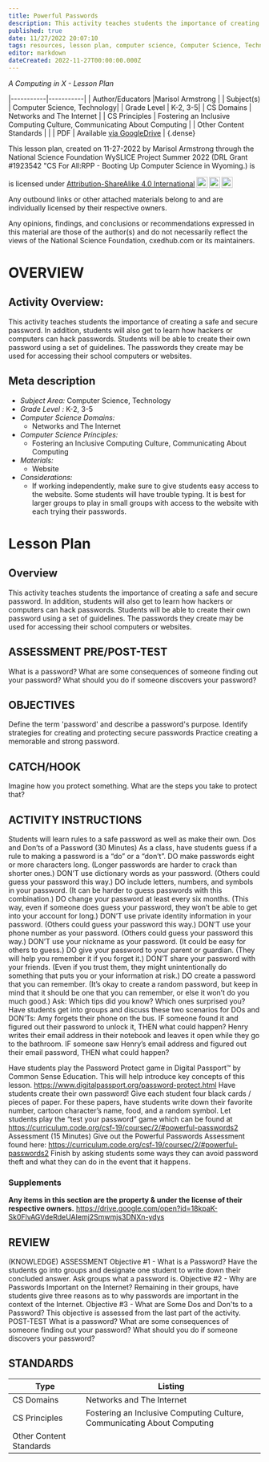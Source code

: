 ```yaml
---
title: Powerful Passwords
description: This activity teaches students the importance of creating a safe and secure password. In addition, students will also get to learn how hackers or computers can hack passwords. Students will be able to create their own password using a set of guidelines. The passwords they create may be used for accessing their school computers or websites.
published: true
date: 11/27/2022 20:07:10
tags: resources, lesson plan, computer science, Computer Science, Technology 
editor: markdown
dateCreated: 2022-11-27T00:00:00.000Z
---
```

*A Computing in X - Lesson Plan*

|-----------|-----------|
| Author/Educators |Marisol Armstrong |
| Subject(s) | Computer Science, Technology|
| Grade Level | K-2, 3-5|
| CS Domains | Networks and The Internet |
| CS Principles | Fostering an Inclusive Computing Culture, Communicating About Computing |
| Other Content Standards |  | 
| PDF | Available [via GoogleDrive](https://drive.google.com/open?id=1TXYb7St04VLmzliwiqxSp8WUbRt4MzId) |
{.dense}






This lesson plan, created on 11-27-2022 by Marisol Armstrong through the National Science Foundation WySLICE Project Summer 2022 (DRL Grant #1923542 "CS For All:RPP - Booting Up Computer Science in Wyoming.) is  <p xmlns:cc="http://creativecommons.org/ns#" >  is licensed under <a href="http://creativecommons.org/licenses/by-sa/4.0/?ref=chooser-v1" target="_blank" rel="license noopener noreferrer" style="display:inline-block;">Attribution-ShareAlike 4.0 International<img style="height:22px!important;margin-left:3px;vertical-align:text-bottom;" src="https://mirrors.creativecommons.org/presskit/icons/cc.svg?ref=chooser-v1"><img style="height:22px!important;margin-left:3px;vertical-align:text-bottom;" src="https://mirrors.creativecommons.org/presskit/icons/by.svg?ref=chooser-v1"><img style="height:22px!important;margin-left:3px;vertical-align:text-bottom;" src="https://mirrors.creativecommons.org/presskit/icons/sa.svg?ref=chooser-v1"></a></p>


Any outbound links or other attached materials belong to and are individually licensed by their respective owners. 


Any opinions, findings, and conclusions or recommendations expressed in this material are those of the author(s) and do not necessarily reflect the views of the National Science Foundation, cxedhub.com or its maintainers.


# OVERVIEW
## Activity Overview:  
This activity teaches students the importance of creating a safe and secure password. In addition, students will also get to learn how hackers or computers can hack passwords. Students will be able to create their own password using a set of guidelines. The passwords they create may be used for accessing their school computers or websites.
## Meta description
+ *Subject Area:* Computer Science, Technology 
+ *Grade Level :* K-2, 3-5 
+ *Computer Science Domains:*
   + Networks and The Internet
+ *Computer Science Principles:*
   + Fostering an Inclusive Computing Culture, Communicating About Computing
+ *Materials:* 
   + Website
+ *Considerations:*
   + If working independently, make sure to give students easy access to the website. Some students will have trouble typing. It is best for larger groups to play in small groups with access to the website with each trying their passwords.


# Lesson Plan
## Overview
This activity teaches students the importance of creating a safe and secure password. In addition, students will also get to learn how hackers or computers can hack passwords. Students will be able to create their own password using a set of guidelines. The passwords they create may be used for accessing their school computers or websites.
## ASSESSMENT PRE/POST-TEST
What is a password?
What are some consequences of someone finding out your password?
What should you do if someone discovers your password?
## OBJECTIVES
Define the term 'password' and describe a password's purpose.
Identify strategies for creating and protecting secure passwords
Practice creating a memorable and strong password.


## CATCH/HOOK
Imagine how you protect something. What are the steps you take to protect that?


## ACTIVITY INSTRUCTIONS
Students will learn rules to a safe password as well as make their own.
Dos and Don’ts of a Password  (30 Minutes)
As a class, have students guess if a rule to making a password is a “do” or a “don’t”. 
DO make passwords eight or more characters long. (Longer passwords are harder to crack than shorter ones.)
DON’T use dictionary words as your password. (Others could guess your password this way.)
DO include letters, numbers, and symbols in your password. (It can be harder to guess passwords with this combination.)
DO change your password at least every six months. (This way, even if someone does guess your password, they won’t be able to get into your account for long.)
DON’T use private identity information in your password. (Others could guess your password this way.)
DON’T use your phone number as your password. (Others could guess your password this way.)
DON’T use your nickname as your password. (It could be easy for others to guess.)
DO give your password to your parent or guardian. (They will help you remember it if you forget it.)
DON’T share your password with your friends. (Even if you trust them, they might unintentionally do something that puts you or your information at risk.)
DO create a password that you can remember. (It’s okay to create a random password, but keep in mind that it should be one that you can remember, or else it won’t do you much good.)
Ask: Which tips did you know? Which ones surprised you?
Have students get into groups and discuss these two scenarios for DOs and DON’Ts:
Amy forgets their phone on the bus. IF someone found it and figured out their password to unlock it, THEN what could happen? 
Henry writes their email address in their notebook and leaves it open while they go to the bathroom. IF someone saw Henry’s email address and figured out their email password, THEN what could happen? 


Have students play the Password Protect game in Digital Passport™ by Common Sense Education. This will help introduce key concepts of this lesson. https://www.digitalpassport.org/password-protect.html 
Have students create their own password! Give each student four black cards / pieces of paper. For these papers, have students write down their favorite number, cartoon character’s name, food, and a random symbol. 
Let students play the “test your password” game which can be found at https://curriculum.code.org/csf-19/coursec/2/#powerful-passwords2
Assessment (15 Minutes)
Give out the Powerful Passwords Assessment found here: https://curriculum.code.org/csf-19/coursec/2/#powerful-passwords2 
Finish by asking students some ways they can avoid password theft and what they can do in the event that it happens.


### Supplements
**Any items in this section are the property & under the license of their respective owners.**
https://drive.google.com/open?id=18kpaK-Sk0FlvAGVdeRdeUAIemj2Smwmjs3DNXn-ydys




## REVIEW
(KNOWLEDGE) ASSESSMENT
Objective #1 - What is a Password?
Have the students go into groups and designate one student to write down their concluded answer. Ask groups what a password is.
Objective #2 - Why are Passwords Important on the Internet?
Remaining in their groups, have students give three reasons as to why passwords are important in the context of the Internet.
Objective #3 - What are Some Dos and Don'ts to a Password?
This objective is assessed from the last part of the activity.
POST-TEST
What is a password?
What are some consequences of someone finding out your password?
What should you do if someone discovers your password?
## STANDARDS        
| Type | Listing | 
|-----------|-----------|
| CS Domains  | Networks and The Internet|
| CS Principles   | Fostering an Inclusive Computing Culture, Communicating About Computing|
| Other Content Standards |   |